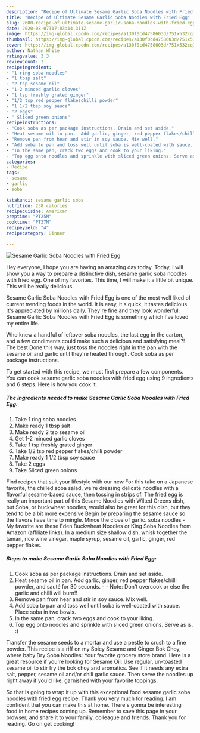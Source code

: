 ```yaml
---
description: "Recipe of Ultimate Sesame Garlic Soba Noodles with Fried Egg"
title: "Recipe of Ultimate Sesame Garlic Soba Noodles with Fried Egg"
slug: 2600-recipe-of-ultimate-sesame-garlic-soba-noodles-with-fried-egg
date: 2020-08-07T17:03:14.311Z
image: https://img-global.cpcdn.com/recipes/a130f0cd4758603d/751x532cq70/sesame-garlic-soba-noodles-with-fried-egg-recipe-main-photo.jpg
thumbnail: https://img-global.cpcdn.com/recipes/a130f0cd4758603d/751x532cq70/sesame-garlic-soba-noodles-with-fried-egg-recipe-main-photo.jpg
cover: https://img-global.cpcdn.com/recipes/a130f0cd4758603d/751x532cq70/sesame-garlic-soba-noodles-with-fried-egg-recipe-main-photo.jpg
author: Nathan White
ratingvalue: 3.3
reviewcount: 7
recipeingredient:
- "1 ring soba noodles"
- "1 tbsp salt"
- "2 tsp sesame oil"
- "1-2 minced garlic cloves"
- "1 tsp freshly grated ginger"
- "1/2 tsp red pepper flakeschilli powder"
- "1 1/2 tbsp soy sauce"
- "2 eggs"
- " Sliced green onions"
recipeinstructions:
- "Cook soba as per package instructions. Drain and set aside."
- "Heat sesame oil in pan.  Add garlic, ginger, red pepper flakes/chilli powder, and sauté for 30 seconds.   Note: Don&#39;t overcook or else the garlic and chilli will burn!!"
- "Remove pan from hear and stir in soy sauce. Mix well."
- "Add soba to pan and toss well until soba is well-coated with sauce. Place soba in two bowls."
- "In the same pan, crack two eggs and cook to your liking."
- "Top egg onto noodles and sprinkle with sliced green onions. Serve as is. :)"
categories:
- Recipe
tags:
- sesame
- garlic
- soba

katakunci: sesame garlic soba 
nutrition: 238 calories
recipecuisine: American
preptime: "PT25M"
cooktime: "PT37M"
recipeyield: "4"
recipecategory: Dinner

---
```



![Sesame Garlic Soba Noodles with Fried Egg](https://img-global.cpcdn.com/recipes/a130f0cd4758603d/751x532cq70/sesame-garlic-soba-noodles-with-fried-egg-recipe-main-photo.jpg)

Hey everyone, I hope you are having an amazing day today. Today, I will show you a way to prepare a distinctive dish, sesame garlic soba noodles with fried egg. One of my favorites. This time, I will make it a little bit unique. This will be really delicious.

Sesame Garlic Soba Noodles with Fried Egg is one of the most well liked of current trending foods in the world. It is easy, it's quick, it tastes delicious. It's appreciated by millions daily. They're fine and they look wonderful. Sesame Garlic Soba Noodles with Fried Egg is something which I've loved my entire life.

Who knew a handful of leftover soba noodles, the last egg in the carton, and a few condiments could make such a delicious and satisfying meal?! The best Done this way, just toss the noodles right in the pan with the sesame oil and garlic until they&#39;re heated through. Cook soba as per package instructions.


To get started with this recipe, we must first prepare a few components. You can cook sesame garlic soba noodles with fried egg using 9 ingredients and 6 steps. Here is how you cook it.

<!--inarticleads1-->

##### The ingredients needed to make Sesame Garlic Soba Noodles with Fried Egg:

1. Take 1 ring soba noodles
1. Make ready 1 tbsp salt
1. Make ready 2 tsp sesame oil
1. Get 1-2 minced garlic cloves
1. Take 1 tsp freshly grated ginger
1. Take 1/2 tsp red pepper flakes/chilli powder
1. Make ready 1 1/2 tbsp soy sauce
1. Take 2 eggs
1. Take  Sliced green onions


Find recipes that suit your lifestyle with our new For this take on a Japanese favorite, the chilled soba salad, we&#39;re dressing delicate noodles with a flavorful sesame-based sauce, then tossing in strips of. The fried egg is really an important part of this Sesame Noodles with Wilted Greens dish, but Soba, or buckwheat noodles, would also be great for this dish, but they tend to be a bit more expensive Begin by preparing the sesame sauce so the flavors have time to mingle. Mince the clove of garlic. soba noodles - My favorite are these Eden Buckwheat Noodles or King Soba Noodles from Amazon (affiliate links). In a medium size shallow dish, whisk together the tamari, rice wine vinegar, maple syrup, sesame oil, garlic, ginger, red pepper flakes. 

<!--inarticleads2-->

##### Steps to make Sesame Garlic Soba Noodles with Fried Egg:

1. Cook soba as per package instructions. Drain and set aside.
1. Heat sesame oil in pan.  Add garlic, ginger, red pepper flakes/chilli powder, and sauté for 30 seconds.  -  - Note: Don&#39;t overcook or else the garlic and chilli will burn!!
1. Remove pan from hear and stir in soy sauce. Mix well.
1. Add soba to pan and toss well until soba is well-coated with sauce. Place soba in two bowls.
1. In the same pan, crack two eggs and cook to your liking.
1. Top egg onto noodles and sprinkle with sliced green onions. Serve as is. :)


Transfer the sesame seeds to a mortar and use a pestle to crush to a fine powder. This recipe is a riff on my Spicy Sesame and Ginger Bok Choy, where baby Dry Soba Noodles: Your favorite grocery store brand. Here is a great resource if you&#39;re looking for Sesame Oil: Use regular, un-toasted sesame oil to stir fry the bok choy and aromatics. See if it needs any extra salt, pepper, sesame oil and/or chili garlic sauce. Then serve the noodles up right away if you&#39;d like, garnished with your favorite toppings. 

So that is going to wrap it up with this exceptional food sesame garlic soba noodles with fried egg recipe. Thank you very much for reading. I am confident that you can make this at home. There's gonna be interesting food in home recipes coming up. Remember to save this page in your browser, and share it to your family, colleague and friends. Thank you for reading. Go on get cooking!
